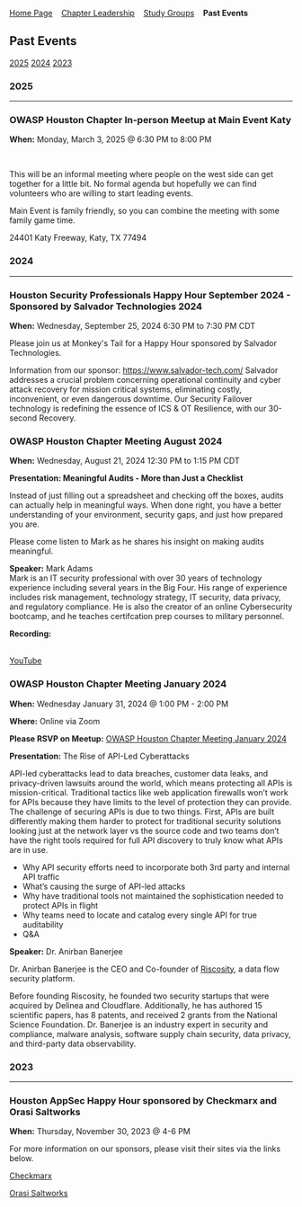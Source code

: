 [Home Page](index.md)
&nbsp;&nbsp;&nbsp;[Chapter Leadership](leaders.md)
&nbsp;&nbsp;&nbsp;[Study Groups](studygroups.md)
&nbsp;&nbsp;&nbsp;<strong>Past Events</strong>

## Past Events ##

[2025](#2025) 
[2024](#2024) 
[2023](#2023) 


### 2025 ###
---------------

### OWASP Houston Chapter In-person Meetup at Main Event Katy ###

**When:** Monday, March 3, 2025 @ 6:30 PM to 8:00 PM<br>

<br>

This will be an informal meeting where people on the west side can get together for a little bit. No formal agenda but hopefully we can find volunteers who are willing to start leading events.

Main Event is family friendly, so you can combine the meeting with some family game time.

24401 Katy Freeway, Katy, TX 77494

### 2024 ###
---------------

### Houston Security Professionals Happy Hour September 2024 - Sponsored by Salvador Technologies 2024  ###

**When:** Wednesday, September 25, 2024 6:30 PM to 7:30 PM CDT<br>

Please join us at Monkey's Tail for a Happy Hour sponsored by Salvador Technologies.

Information from our sponsor:
https://www.salvador-tech.com/
Salvador addresses a crucial problem concerning operational continuity and cyber attack recovery for mission critical systems, eliminating costly, inconvenient, or even dangerous downtime. Our Security Failover technology is redefining the essence of ICS & OT Resilience, with our 30-second Recovery.

### OWASP Houston Chapter Meeting August 2024  ###

**When:** Wednesday, August 21, 2024 12:30 PM to 1:15 PM CDT<br>

**Presentation: Meaningful Audits - More than Just a Checklist**

Instead of just filling out a spreadsheet and checking off the boxes, audits can actually help in meaningful ways. When done right, you have a better understanding of your environment, security gaps, and just how prepared you are.

Please come listen to Mark as he shares his insight on making audits meaningful.

**Speaker:** 
Mark Adams
<br>
Mark is an IT security professional with over 30 years of technology experience including several years in the Big Four. His range of experience includes risk management, technology strategy, IT security, data privacy, and regulatory compliance. He is also the creator of an online Cybersecurity bootcamp, and he teaches certifcation prep courses to military personnel.

**Recording:**


<br>
<a href="https://youtu.be/LJ8GsWzwD-Y">YouTube</a>
<br>


### OWASP Houston Chapter Meeting January 2024 ###

**When:** Wednesday January 31, 2024 @ 1:00 PM - 2:00 PM

**Where:** Online via Zoom

**Please RSVP on Meetup:** <a href="https://www.meetup.com/owasp-houston-texas-chapter/events/298722891/">OWASP Houston Chapter Meeting January 2024</a>

**Presentation:** The Rise of API-Led Cyberattacks

API-led cyberattacks lead to data breaches, customer data leaks, and privacy-driven lawsuits around the world, which means protecting all APIs is mission-critical. Traditional tactics like web application firewalls won’t work for APIs because they have limits to the level of protection they can provide. The challenge of securing APIs is due to two things. First, APIs are built differently making them harder to protect for traditional security solutions looking just at the network layer vs the source code and two teams don’t have the right tools required for full API discovery to truly know what APIs are in use.


- Why API security efforts need to incorporate both 3rd party and internal API traffic
- What’s causing the surge of API-led attacks
- Why have traditional tools not maintained the sophistication needed to protect APIs in flight
- Why teams need to locate and catalog every single API for true auditability
- Q&A

<blockquote> 

</blockquote>

**Speaker:** Dr. Anirban Banerjee

Dr. Anirban Banerjee is the CEO and Co-founder of <a href="https://www.riscosity.com/">Riscosity</a>, a data flow security platform.


Before founding Riscosity, he founded two security startups that were acquired by Delinea and Cloudflare. Additionally, he has authored 15 scientific papers, has 8 patents, and received 2 grants from the National Science Foundation. Dr. Banerjee is an industry expert in security and compliance, malware analysis, software supply chain security, data privacy, and third-party data observability.


### 2023 ###
---------------
### Houston AppSec Happy Hour sponsored by Checkmarx and Orasi Saltworks ###

**When:**
Thursday, November 30, 2023 @ 4-6 PM

For more information on our sponsors, please visit their sites via the links below.

<a href="https://checkmarx.com/">Checkmarx</a>

<a href="https://www.saltworks.io">Orasi Saltworks</a>
